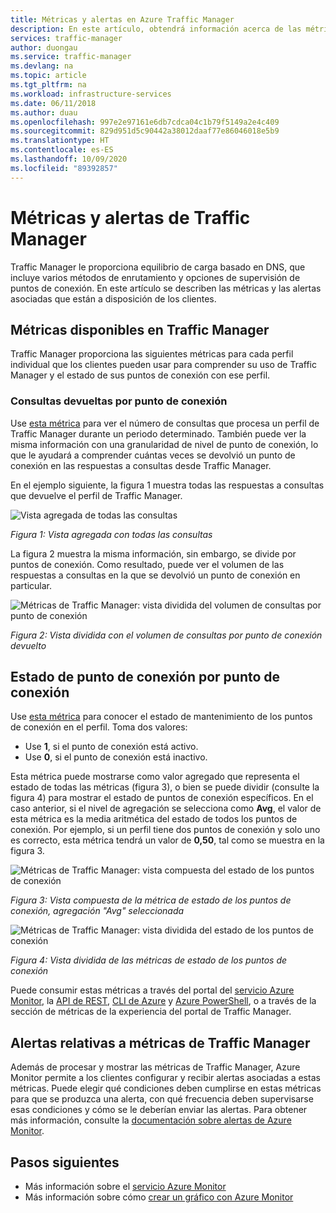 ```yaml
---
title: Métricas y alertas en Azure Traffic Manager
description: En este artículo, obtendrá información acerca de las métricas y alertas disponibles para Traffic Manager en Azure.
services: traffic-manager
author: duongau
ms.service: traffic-manager
ms.devlang: na
ms.topic: article
ms.tgt_pltfrm: na
ms.workload: infrastructure-services
ms.date: 06/11/2018
ms.author: duau
ms.openlocfilehash: 997e2e97161e6db7cdca04c1b79f5149a2e4c409
ms.sourcegitcommit: 829d951d5c90442a38012daaf77e86046018e5b9
ms.translationtype: HT
ms.contentlocale: es-ES
ms.lasthandoff: 10/09/2020
ms.locfileid: "89392857"
---
```

# <a name="traffic-manager-metrics-and-alerts"></a>Métricas y alertas de Traffic Manager

Traffic Manager le proporciona equilibrio de carga basado en DNS, que incluye varios métodos de enrutamiento y opciones de supervisión de puntos de conexión. En este artículo se describen las métricas y las alertas asociadas que están a disposición de los clientes. 

## <a name="metrics-available-in-traffic-manager"></a>Métricas disponibles en Traffic Manager 

Traffic Manager proporciona las siguientes métricas para cada perfil individual que los clientes pueden usar para comprender su uso de Traffic Manager y el estado de sus puntos de conexión con ese perfil.  

### <a name="queries-by-endpoint-returned"></a>Consultas devueltas por punto de conexión
Use [esta métrica](../azure-monitor/platform/metrics-supported.md) para ver el número de consultas que procesa un perfil de Traffic Manager durante un periodo determinado. También puede ver la misma información con una granularidad de nivel de punto de conexión, lo que le ayudará a comprender cuántas veces se devolvió un punto de conexión en las respuestas a consultas desde Traffic Manager.

En el ejemplo siguiente, la figura 1 muestra todas las respuestas a consultas que devuelve el perfil de Traffic Manager. 

  
![Vista agregada de todas las consultas](./media/traffic-manager-metrics-alerts/traffic-manager-metrics-queries-aggregate-view.png)

*Figura 1: Vista agregada con todas las consultas*
  
La figura 2 muestra la misma información, sin embargo, se divide por puntos de conexión. Como resultado, puede ver el volumen de las respuestas a consultas en la que se devolvió un punto de conexión en particular.

![Métricas de Traffic Manager: vista dividida del volumen de consultas por punto de conexión](./media/traffic-manager-metrics-alerts/traffic-manager-metrics-query-volume-per-endpoint.png)

*Figura 2: Vista dividida con el volumen de consultas por punto de conexión devuelto*

## <a name="endpoint-status-by-endpoint"></a>Estado de punto de conexión por punto de conexión
Use [esta métrica](../azure-monitor/platform/metrics-supported.md#microsoftnetworktrafficmanagerprofiles) para conocer el estado de mantenimiento de los puntos de conexión en el perfil. Toma dos valores:
 - Use **1**, si el punto de conexión está activo.
 - Use **0**, si el punto de conexión está inactivo.

Esta métrica puede mostrarse como valor agregado que representa el estado de todas las métricas (figura 3), o bien se puede dividir (consulte la figura 4) para mostrar el estado de puntos de conexión específicos. En el caso anterior, si el nivel de agregación se selecciona como **Avg**, el valor de esta métrica es la media aritmética del estado de todos los puntos de conexión. Por ejemplo, si un perfil tiene dos puntos de conexión y solo uno es correcto, esta métrica tendrá un valor de **0,50**, tal como se muestra en la figura 3. 


![Métricas de Traffic Manager: vista compuesta del estado de los puntos de conexión](./media/traffic-manager-metrics-alerts/traffic-manager-metrics-endpoint-status-composite-view.png)

*Figura 3: Vista compuesta de la métrica de estado de los puntos de conexión, agregación "Avg" seleccionada*


![Métricas de Traffic Manager: vista dividida del estado de los puntos de conexión](./media/traffic-manager-metrics-alerts/traffic-manager-metrics-endpoint-status-split-view.png)

*Figura 4: Vista dividida de las métricas de estado de los puntos de conexión*

Puede consumir estas métricas a través del portal del [servicio Azure Monitor](../azure-monitor/platform/metrics-supported.md), la [API de REST](https://docs.microsoft.com/rest/api/monitor/), [CLI de Azure](https://docs.microsoft.com/cli/azure/monitor) y [Azure PowerShell](https://docs.microsoft.com/powershell/module/az.applicationinsights), o a través de la sección de métricas de la experiencia del portal de Traffic Manager.

## <a name="alerts-on-traffic-manager-metrics"></a>Alertas relativas a métricas de Traffic Manager
Además de procesar y mostrar las métricas de Traffic Manager, Azure Monitor permite a los clientes configurar y recibir alertas asociadas a estas métricas. Puede elegir qué condiciones deben cumplirse en estas métricas para que se produzca una alerta, con qué frecuencia deben supervisarse esas condiciones y cómo se le deberían enviar las alertas. Para obtener más información, consulte la [documentación sobre alertas de Azure Monitor](../monitoring-and-diagnostics/monitor-alerts-unified-usage.md).

## <a name="next-steps"></a>Pasos siguientes
- Más información sobre el [servicio Azure Monitor](../azure-monitor/platform/metrics-supported.md)
- Más información sobre cómo [crear un gráfico con Azure Monitor](../azure-monitor/platform/metrics-getting-started.md#create-your-first-metric-chart)
